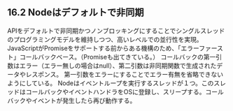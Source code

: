 ## 16.2 Nodeはデフォルトで非同期
APIをデフォルトで非同期かつノンブロッキングにすることでシングルスレッドのプログラミングモデルを維持しつつ、高いレベルでの並行性を実現。
JavaScriptがPromiseをサポートする前からある機構のため、「エラーファースト」コールバックベース。（Promiseも出てきている。）
コールバックの第一引数はエラー（エラー無しの場合はnull）、第二引数は非同期関数で生成されたデータやレスポンス。
第一引数をエラーにすることでエラー有無を省略できないようにしている。
Nodeはイベントループを実行するスレッドが１つ。このスレッドはコールバックやイベントハンドラをOSに登録し、スリープする。コールバックやイベントが発生したら再び動作する。
